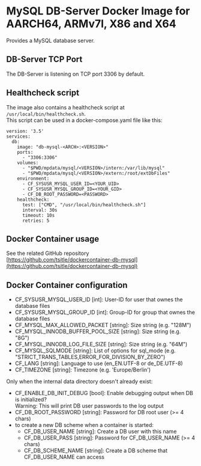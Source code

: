 # MySQL DB-Server Docker Image for AARCH64, ARMv7l, X86 and X64

Provides a MySQL database server.

## DB-Server TCP Port
The DB-Server is listening on TCP port 3306 by default.

## Healthcheck script
The image also contains a healthcheck script at `/usr/local/bin/healthcheck.sh`.  
This script can be used in a docker-compose.yaml file like this:

```
version: '3.5'
services:
  db:
    image: "db-mysql-<ARCH>:<VERSION>"
    ports:
      - "3306:3306"
    volumes:
      - "$PWD/mpdata/mysql/<VERSION>/intern:/var/lib/mysql"
      - "$PWD/mpdata/mysql/<VERSION>/extern:/root/extDbFiles"
    environment:
      - CF_SYSUSR_MYSQL_USER_ID=<YOUR_UID>
      - CF_SYSUSR_MYSQL_GROUP_ID=<YOUR_GID>
      - CF_DB_ROOT_PASSWORD=<PASSWORD>
    healthcheck:
      test: ["CMD", "/usr/local/bin/healthcheck.sh"]
      interval: 30s
      timeout: 10s
      retries: 5
```

## Docker Container usage
See the related GitHub repository [https://github.com/tsitle/dockercontainer-db-mysql](https://github.com/tsitle/dockercontainer-db-mysql)

## Docker Container configuration
- CF\_SYSUSR\_MYSQL\_USER\_ID [int]: User-ID for user that ownes the database files
- CF\_SYSUSR\_MYSQL\_GROUP\_ID [int]: Group-ID for group that ownes the database files
- CF\_MYSQL\_MAX\_ALLOWED\_PACKET [string]: Size string (e.g. "128M")
- CF\_MYSQL\_INNODB\_BUFFER\_POOL\_SIZE [string]: Size string (e.g. "8G")
- CF\_MYSQL\_INNODB\_LOG\_FILE\_SIZE [string]: Size string (e.g. "64M")
- CF\_MYSQL\_SQLMODE [string]: List of options for sql_mode (e.g. "STRICT_TRANS_TABLES,ERROR_FOR_DIVISION_BY_ZERO")
- CF\_LANG [string]: Language to use (en\_EN.UTF-8 or de\_DE.UTF-8)
- CF\_TIMEZONE [string]: Timezone (e.g. 'Europe/Berlin')

Only when the internal data directory doesn't already exist:

- CF\_ENABLE\_DB\_INIT\_DEBUG [bool]: Enable debugging output when DB is initialized?  
Warning: This will print DB user passwords to the log output
- CF\_DB\_ROOT\_PASSWORD [string]: Password for DB root user (>= 4 chars)
- to create a new DB scheme when a container is started:
	- CF\_DB\_USER\_NAME [string]: Create a DB user with this name
	- CF\_DB\_USER\_PASS [string]: Password for CF\_DB\_USER\_NAME (>= 4 chars)
	- CF\_DB\_SCHEME\_NAME [string]: Create a DB scheme that CF\_DB\_USER\_NAME can access
